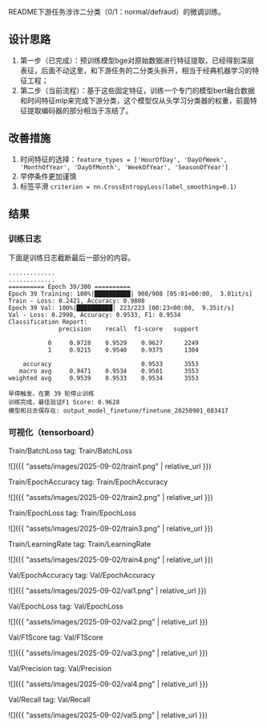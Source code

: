 README下游任务涉诈二分类（0/1：normal/defraud）的微调训练。

## 设计思路

1. 第一步（已完成）：预训练模型bge对原始数据进行特征提取，已经得到深层表征，后面不动这里，和下游任务的二分类头拆开，相当于经典机器学习的特征工程；  
2. 第二步（当前流程）：基于这些固定特征，训练一个专门的模型bert融合数据和时间特征mlp来完成下游分类，这个模型仅从头学习分类器的权重，前面特征提取编码器的部分相当于冻结了。  

## 改善措施

1. 时间特征的选择：`feature_types = ['HourOfDay', 'DayOfWeek', 'MonthOfYear', 'DayOfMonth', 'WeekOfYear', 'SeasonOfYear']`
2. 早停条件更加谨慎
3. 标签平滑 `criterion = nn.CrossEntropyLoss(label_smoothing=0.1)`

## 结果

### 训练日志

下面是训练日志截断最后一部分的内容。

```
.............
.............
========== Epoch 39/300 ==========
Epoch 39 Training: 100%|██████████| 908/908 [05:01<00:00,  3.01it/s]
Train - Loss: 0.2421, Accuracy: 0.9808
Epoch 39 Val: 100%|██████████| 223/223 [00:23<00:00,  9.35it/s]
Val - Loss: 0.2998, Accuracy: 0.9533, F1: 0.9534
Classification Report:
              precision    recall  f1-score   support

           0     0.9728    0.9529    0.9627      2249
           1     0.9215    0.9540    0.9375      1304

    accuracy                         0.9533      3553
   macro avg     0.9471    0.9534    0.9501      3553
weighted avg     0.9539    0.9533    0.9534      3553

早停触发，在第 39 轮停止训练
训练完成，最佳验证F1 Score: 0.9628
模型和日志保存在: output_model_finetune/finetune_20250901_083417
```

### 可视化（tensorboard）

Train/BatchLoss
tag: Train/BatchLoss

![]({{ "assets/images/2025-09-02/train1.png" | relative_url }})

Train/EpochAccuracy
tag: Train/EpochAccuracy

![]({{ "assets/images/2025-09-02/train2.png" | relative_url }})

Train/EpochLoss
tag: Train/EpochLoss

![]({{ "assets/images/2025-09-02/train3.png" | relative_url }})

Train/LearningRate
tag: Train/LearningRate

![]({{ "assets/images/2025-09-02/train4.png" | relative_url }})

Val/EpochAccuracy
tag: Val/EpochAccuracy

![]({{ "assets/images/2025-09-02/val1.png" | relative_url }})


Val/EpochLoss
tag: Val/EpochLoss

![]({{ "assets/images/2025-09-02/val2.png" | relative_url }})



Val/F1Score
tag: Val/F1Score

![]({{ "assets/images/2025-09-02/val3.png" | relative_url }})


Val/Precision
tag: Val/Precision

![]({{ "assets/images/2025-09-02/val4.png" | relative_url }})

Val/Recall
tag: Val/Recall

![]({{ "assets/images/2025-09-02/val5.png" | relative_url }})






